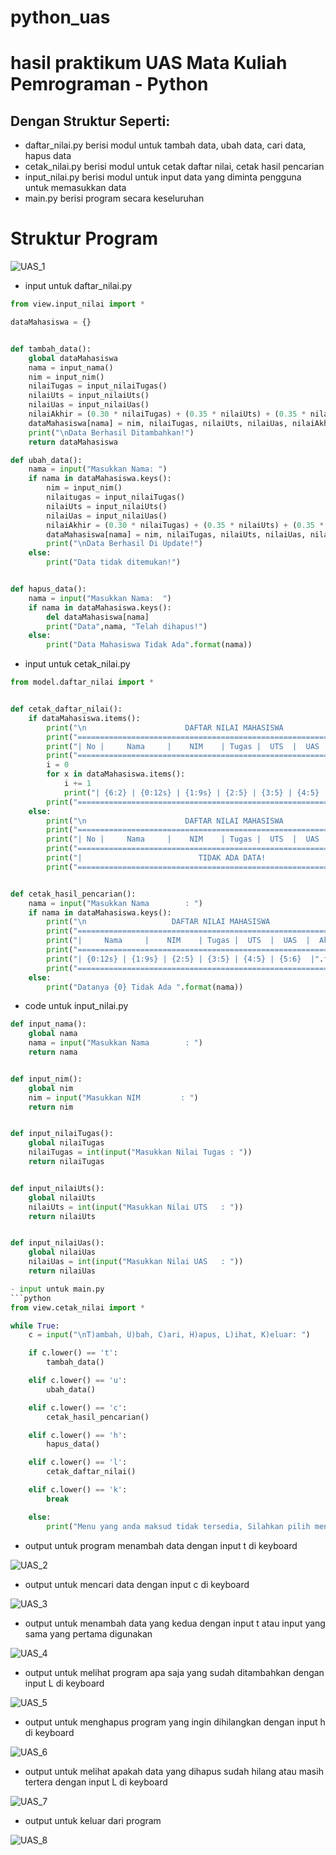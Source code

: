 # python_uas

# hasil praktikum UAS Mata Kuliah Pemrograman - Python
## Dengan Struktur Seperti:
- daftar_nilai.py berisi modul untuk tambah data, ubah data, cari data, hapus data
- cetak_nilai.py berisi modul untuk cetak daftar nilai, cetak hasil pencarian
- input_nilai.py berisi modul untuk input data yang diminta pengguna untuk memasukkan data
- main.py berisi program secara keseluruhan

# Struktur Program

![UAS_1](https://user-images.githubusercontent.com/81457697/148918800-1866d043-87e4-4ebf-8a28-147b4792dd19.png)

- input untuk daftar_nilai.py
```python
from view.input_nilai import *

dataMahasiswa = {}


def tambah_data():
    global dataMahasiswa
    nama = input_nama()
    nim = input_nim()
    nilaiTugas = input_nilaiTugas()
    nilaiUts = input_nilaiUts()
    nilaiUas = input_nilaiUas()
    nilaiAkhir = (0.30 * nilaiTugas) + (0.35 * nilaiUts) + (0.35 * nilaiUas)
    dataMahasiswa[nama] = nim, nilaiTugas, nilaiUts, nilaiUas, nilaiAkhir
    print("\nData Berhasil Ditambahkan!")
    return dataMahasiswa

def ubah_data():
    nama = input("Masukkan Nama: ")
    if nama in dataMahasiswa.keys():
        nim = input_nim()
        nilaitugas = input_nilaiTugas()
        nilaiUts = input_nilaiUts()
        nilaiUas = input_nilaiUas()
        nilaiAkhir = (0.30 * nilaiTugas) + (0.35 * nilaiUts) + (0.35 * nilaiUas)
        dataMahasiswa[nama] = nim, nilaiTugas, nilaiUts, nilaiUas, nilaiAkhir
        print("\nData Berhasil Di Update!")
    else:
        print("Data tidak ditemukan!")


def hapus_data():
    nama = input("Masukkan Nama:  ")
    if nama in dataMahasiswa.keys():
        del dataMahasiswa[nama]
        print("Data",nama, "Telah dihapus!")
    else:
        print("Data Mahasiswa Tidak Ada".format(nama))
```

- input untuk cetak_nilai.py
```python
from model.daftar_nilai import *


def cetak_daftar_nilai():
    if dataMahasiswa.items():
        print("\n                      DAFTAR NILAI MAHASISWA                    ")
        print("==================================================================")
        print("| No |     Nama     |    NIM    | Tugas |  UTS  |  UAS  |  Akhir |")
        print("==================================================================")
        i = 0
        for x in dataMahasiswa.items():
            i += 1
            print("| {6:2} | {0:12s} | {1:9s} | {2:5} | {3:5} | {4:5} | {5:6} |".format(x[0], x[1][0], x[1][1], x[1][2], x[1][3], x[1][4], i))
        print("==================================================================")
    else:
        print("\n                      DAFTAR NILAI MAHASISWA                    ")
        print("==================================================================")
        print("| No |     Nama     |    NIM    | Tugas |  UTS  |  UAS  |  Akhir |")
        print("==================================================================")
        print("|                          TIDAK ADA DATA!                       |")
        print("==================================================================")


def cetak_hasil_pencarian():
    nama = input("Masukkan Nama        : ")
    if nama in dataMahasiswa.keys():
        print("\n                   DAFTAR NILAI MAHASISWA                   ")
        print("==============================================================")
        print("|     Nama     |    NIM    | Tugas |  UTS  |  UAS  |  Akhir  |")
        print("==============================================================")
        print("| {0:12s} | {1:9s} | {2:5} | {3:5} | {4:5} | {5:6}  |".format(nama, dataMahasiswa[nama][0], dataMahasiswa[nama][1], dataMahasiswa[nama][2], dataMahasiswa[nama][3], dataMahasiswa[nama][4]))
        print("==============================================================")
    else:
        print("Datanya {0} Tidak Ada ".format(nama))
```
- code untuk input_nilai.py
```python
def input_nama():
    global nama
    nama = input("Masukkan Nama        : ")
    return nama


def input_nim():
    global nim
    nim = input("Masukkan NIM         : ")
    return nim


def input_nilaiTugas():
    global nilaiTugas
    nilaiTugas = int(input("Masukkan Nilai Tugas : "))
    return nilaiTugas


def input_nilaiUts():
    global nilaiUts
    nilaiUts = int(input("Masukkan Nilai UTS   : "))
    return nilaiUts


def input_nilaiUas():
    global nilaiUas
    nilaiUas = int(input("Masukkan Nilai UAS   : "))
    return nilaiUas

- input untuk main.py
```python
from view.cetak_nilai import *

while True:
    c = input("\nT)ambah, U)bah, C)ari, H)apus, L)ihat, K)eluar: ")

    if c.lower() == 't':
        tambah_data()

    elif c.lower() == 'u':
        ubah_data()

    elif c.lower() == 'c':
        cetak_hasil_pencarian()

    elif c.lower() == 'h':
        hapus_data()

    elif c.lower() == 'l':
        cetak_daftar_nilai()

    elif c.lower() == 'k':
        break

    else:
        print("Menu yang anda maksud tidak tersedia, Silahkan pilih menu yang tersedia")
```

- output untuk program menambah data dengan input t di keyboard
 
 ![UAS_2](https://user-images.githubusercontent.com/81457697/148923242-faa7f613-dda3-4a62-9cd2-419c1b7d47d6.png)
 
- output untuk mencari data dengan input c di keyboard
 
![UAS_3](https://user-images.githubusercontent.com/81457697/148923466-6b69e8f3-7a8a-4183-a6ec-9820f1c03740.png)

- output untuk menambah data yang kedua dengan input t atau input yang sama yang pertama digunakan
 
![UAS_4](https://user-images.githubusercontent.com/81457697/148928601-484ef81e-0eeb-4e25-92b0-d33126a7a26b.png)

- output untuk melihat program apa saja yang sudah ditambahkan dengan input L di keyboard
 
 ![UAS_5](https://user-images.githubusercontent.com/81457697/148928840-931df52a-4a6e-4411-93f2-878e92ef6ce2.png)
 
- output untuk menghapus program yang ingin dihilangkan dengan input h di keyboard
 
 ![UAS_6](https://user-images.githubusercontent.com/81457697/148929045-6d523a4b-1078-4c8c-bb47-18b53dfabda8.png)
 
 - output untuk melihat apakah data yang dihapus sudah hilang atau masih tertera dengan input L di keyboard
 
 ![UAS_7](https://user-images.githubusercontent.com/81457697/148929230-8fef3ca0-67a9-4143-b773-f9924c0138c6.png)

- output untuk keluar dari program
  
 ![UAS_8](https://user-images.githubusercontent.com/81457697/148929418-de025e18-525f-418d-bd8f-eaab7e16fa61.png)



